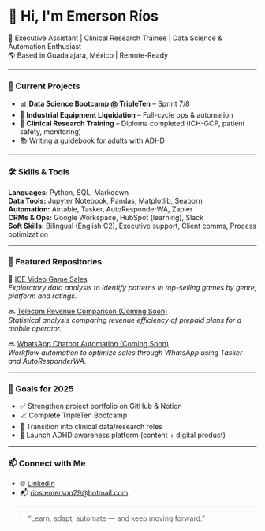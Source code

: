 # 👋 Hi, I'm Emerson Ríos

🎯 Executive Assistant | Clinical Research Trainee | Data Science & Automation Enthusiast  
🌎 Based in Guadalajara, México | Remote-Ready

---

### 🚀 Current Projects
- 📊 **Data Science Bootcamp @ TripleTen** – Sprint 7/8  
- 💼 **Industrial Equipment Liquidation** – Full-cycle ops & automation  
- 🔬 **Clinical Research Training** – Diploma completed (ICH-GCP, patient safety, monitoring)  
- 📚 Writing a guidebook for adults with ADHD  

---

### 🛠️ Skills & Tools
**Languages:** Python, SQL, Markdown  
**Data Tools:** Jupyter Notebook, Pandas, Matplotlib, Seaborn  
**Automation:** Airtable, Tasker, AutoResponderWA, Zapier  
**CRMs & Ops:** Google Workspace, HubSpot (learning), Slack  
**Soft Skills:** Bilingual (English C2), Executive support, Client comms, Process optimization

---

### 🌟 Featured Repositories

🔹 [ICE Video Game Sales](https://github.com/Eme48/ICE-sales)  
*Exploratory data analysis to identify patterns in top-selling games by genre, platform and ratings.*

🔜 [Telecom Revenue Comparison (Coming Soon)]()  
*Statistical analysis comparing revenue efficiency of prepaid plans for a mobile operator.*

🔜 [WhatsApp Chatbot Automation (Coming Soon)]()  
*Workflow automation to optimize sales through WhatsApp using Tasker and AutoResponderWA.*

---

### 📌 Goals for 2025
- ✅ Strengthen project portfolio on GitHub & Notion  
- 📈 Complete TripleTen Bootcamp  
- 💼 Transition into clinical data/research roles  
- 🧠 Launch ADHD awareness platform (content + digital product)

---

### 📫 Connect with Me
- 🌐 [LinkedIn](https://www.linkedin.com/in/emersonrios/)
- 📬 rios.emerson29@hotmail.com

---

> “Learn, adapt, automate — and keep moving forward.”
